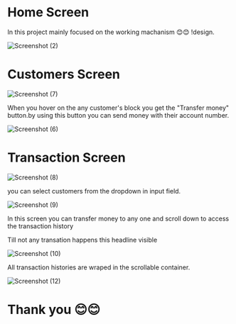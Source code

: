 # Home Screen 

 In this project mainly focused on the working machanism 😊😊 !design.
 
![Screenshot (2)](https://user-images.githubusercontent.com/90303131/195165706-7db0e4ad-4b2c-487f-b6dc-c156d640ed6e.png)

# Customers Screen

![Screenshot (7)](https://user-images.githubusercontent.com/90303131/195405177-a24e8a8f-9181-4be0-afae-dec155982fc5.png)

 When you hover on the any customer's block you get the "Transfer money" button.by using this button you can send money with their account number.

![Screenshot (6)](https://user-images.githubusercontent.com/90303131/195405369-8f58c414-608a-4043-b791-8428bee00efd.png)

# Transaction Screen


![Screenshot (8)](https://user-images.githubusercontent.com/90303131/195405676-2d1943ac-d0c1-4667-a0e7-7f818f80d23e.png)


you can select customers from the dropdown in input field.

![Screenshot (9)](https://user-images.githubusercontent.com/90303131/195405777-9176d7b3-6b39-499a-b98c-0de3870a34ca.png)


  In this screen you can transfer money to any one and scroll down to access the transaction history
  
  Till not any transation happens this headline visible
  
  ![Screenshot (10)](https://user-images.githubusercontent.com/90303131/195406904-a1f700f7-a538-4295-b3d8-7a01f0c74fb7.png)

  
All transaction histories are wraped in the scrollable container.

![Screenshot (12)](https://user-images.githubusercontent.com/90303131/195406558-56b8749d-862c-4ae5-9770-580909235fbd.png)


# Thank you 😊😊
